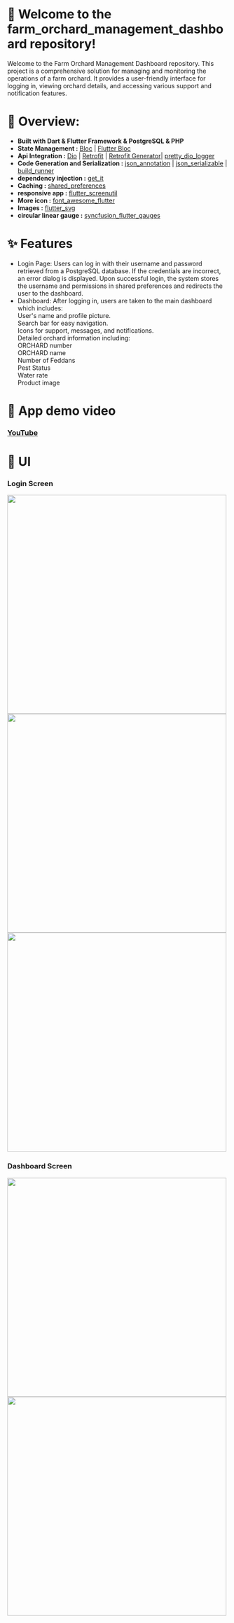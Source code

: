 # 🚀 Welcome to the farm_orchard_management_dashboard repository!

Welcome to the Farm Orchard Management Dashboard repository. This project is a comprehensive solution for managing and monitoring the operations of a farm orchard. It provides a user-friendly interface for logging in, viewing orchard details, and accessing various support and notification features.

# 🔧 Overview:

* **Built with Dart & Flutter Framework & PostgreSQL & PHP**<br>
* **State Management :** [Bloc](https://pub.dev/packages/bloc) | [Flutter Bloc](https://pub.dev/packages/flutter_bloc)
* **Api Integration :** [Dio](https://pub.dev/packages/dio) | [Retrofit](https://pub.dev/packages/retrofit) | [Retrofit Generator](https://pub.dev/packages/retrofit_generator)| [pretty_dio_logger](https://pub.dev/packages/pretty_dio_logger)<br>
* **Code Generation and Serialization :** [json_annotation](https://pub.dev/packages/json_annotation) | [json_serializable](https://pub.dev/packages/json_serializable) | [build_runner](https://pub.dev/packages/build_runner)<br>
* **dependency injection :** [get_it](https://pub.dev/packages/get_it)<br>
* **Caching :** [shared_preferences](https://pub.dev/packages/shared_preferences)<br>
* **responsive app :** [flutter_screenutil](https://pub.dev/packages/flutter_screenutil)<br>
* **More icon :** [font_awesome_flutter](https://pub.dev/packages/font_awesome_flutter)<br>
* **Images :** [flutter_svg](https://pub.dev/packages/flutter_svg)<br>
* **circular linear gauge :** [syncfusion_flutter_gauges](https://pub.dev/packages/syncfusion_flutter_gauges)<br>


# ✨ Features

* Login Page: Users can log in with their username and password retrieved from a PostgreSQL database. If the credentials are incorrect, an error dialog is displayed. Upon successful login, the system stores the username and permissions in shared preferences and redirects the user to the dashboard.
* Dashboard: After logging in, users are taken to the main dashboard which includes:<br>
    User's name and profile picture.<br>
    Search bar for easy navigation.<br>
    Icons for support, messages, and notifications.<br>
    Detailed orchard information including:<br>
      ORCHARD number<br>
      ORCHARD name<br>
      Number of Feddans<br>
      Pest Status<br>
      Water rate<br>
      Product image<br>

# 🌟 App demo video

### [YouTube](https://youtu.be/hrSgS0VXvcs?si=vIvF84JKlruH0M-5)

# 🎨 UI

### Login Screen

<img src="https://github.com/user-attachments/assets/e7768711-3215-43ea-8f0e-97076f21cc42" width="500">
<img src="https://github.com/user-attachments/assets/9b0ea125-cf96-4f1e-9fc8-782f592a8180" width="500">
<img src="https://github.com/user-attachments/assets/22b0b27c-123d-48cd-925c-03dac1f8cffb" width="500">

### Dashboard Screen

<img src="https://github.com/user-attachments/assets/f55d4af8-2db2-48ce-b717-a3fbdf1364e4" width="500">
<img src="https://github.com/user-attachments/assets/891d8423-7cdd-4019-a8c6-6799d12a837e" width="500">


